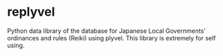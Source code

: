 # replyvel
Python data library of the database for Japanese Local Governments' ordinances and rules (Reiki) using plyvel.
This library is extremely for self using.
